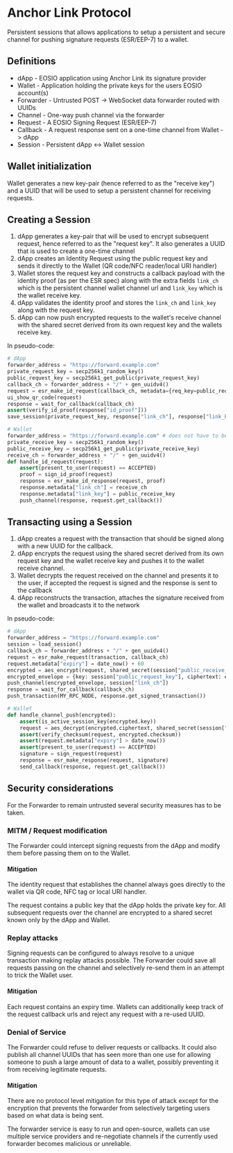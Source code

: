 # Anchor Link Protocol

Persistent sessions that allows applications to setup a persistent and secure channel for pushing signature requests (ESR/EEP-7) to a wallet.

## Definitions

-   dApp - EOSIO application using Anchor Link its signature provider
-   Wallet - Application holding the private keys for the users EOSIO account(s)
-   Forwarder - Untrusted POST -> WebSocket data forwarder routed with UUIDs
-   Channel - One-way push channel via the forwarder
-   Request - A EOSIO Signing Request (ESR/EEP-7)
-   Callback - A request response sent on a one-time channel from Wallet -> dApp
-   Session - Persistent dApp <-> Wallet session

## Wallet initialization

Wallet generates a new key-pair (hence referred to as the "receive key") and a UUID that will be used to setup a persistent channel for receiving requests.

## Creating a Session

1. dApp generates a key-pair that will be used to encrypt subsequent request, hence referred to as the "request key". It also generates a UUID that is used to create a one-time channel
2. dApp creates an Identity Request using the public request key and sends it directly to the Wallet (QR code/NFC reader/local URI handler)
3. Wallet stores the request key and constructs a callback payload with the identity proof (as per the ESR spec) along with the extra fields `link_ch` which is the persistent channel wallet channel url and `link_key` which is the wallet receive key.
4. dApp validates the identity proof and stores the `link_ch` and `link_key` along with the request key.
5. dApp can now push encrypted requests to the wallet's receive channel with the shared secret derived from its own request key and the wallets receive key.

In pseudo-code:

```python
# dApp
forwarder_address = "https://forward.example.com"
private_request_key = secp256k1_random_key()
public_request_key = secp256k1_get_public(private_request_key)
callback_ch = forwarder_address + "/" + gen_uuidv4()
request = esr_make_id_request(callback_ch, metadata={req_key=public_request_key})
ui_show_qr_code(request)
response = wait_for_callback(callback_ch)
assert(verify_id_proof(response["id_proof"]))
save_session(private_request_key, response["link_ch"], response["link_key"])

# Wallet
forwarder_address = "https://forward.example.com" # does not have to be the same as dApp
private_receive_key = secp256k1_random_key()
public_receive_key = secp256k1_get_public(private_receive_key)
receive_ch = forwarder_address + "/" + gen_uuidv4()
def handle_id_request(request):
    assert(present_to_user(request) == ACCEPTED)
    proof = sign_id_proof(request)
    response = esr_make_id_response(request, proof)
    response.metadata["link_ch"] = receive_ch
    response.metadata["link_key"] = public_receive_key
    push_channel(response, request.get_callback())
```

## Transacting using a Session

1. dApp creates a request with the transaction that should be signed along with a new UUID for the callback.
2. dApp encrypts the request using the shared secret derived from its own request key and the wallet receive key and pushes it to the wallet receive channel.
3. Wallet decrypts the request received on the channel and presents it to the user, if accepted the request is signed and the response is sent to the callback
4. dApp reconstructs the transaction, attaches the signature received from the wallet and broadcasts it to the network

In pseudo-code:

```python
# dApp
forwarder_address = "https://forward.example.com"
session = load_session()
callback_ch = forwarder_address + "/" + gen_uuidv4()
request = esr_make_request(transaction, callback_ch)
request.metadata["expiry"] = date_now() + 60
encrypted = aes_encrypt(request, shared_secret(session["public_receive_key"], session["private_request_key"])
encrypted_envelope = {key: session["public_request_key"], ciphertext: encrypted, checksum: sha256(request)}
push_channel(encrypted_envelope, session["link_ch"])
response = wait_for_callback(callback_ch)
push_transaction(MY_RPC_NODE, response.get_signed_transaction())

# Wallet
def handle_channel_push(encrypted):
    assert(is_active_session_key(encrypted.key))
    request = aes_decrypt(encrypted.ciphertext, shared_secret(session["private_receive_key"], encrypted.key)
    assert(verify_checksum(request, encrypted.checksum))
    assert(request.metadata["expiry"] > date_now())
    assert(present_to_user(request) == ACCEPTED)
    signature = sign_request(request)
    response = esr_make_response(request, signature)
    send_callback(response, request.get_callback())
```

## Security considerations

For the Forwarder to remain untrusted several security measures has to be taken.

### MITM / Request modification

The Forwarder could intercept signing requests from the dApp and modify them before passing them on to the Wallet.

#### Mitigation

The identity request that establishes the channel always goes directly to the wallet via QR code, NFC tag or local URI handler.

The request contains a public key that the dApp holds the private key for. All subsequent requests over the channel are encrypted to a shared secret known only by the dApp and Wallet.

### Replay attacks

Signing requests can be configured to always resolve to a unique transaction making replay attacks possible. The Forwarder could save all requests passing on the channel and selectively re-send them in an attempt to trick the Wallet user.

#### Mitigation

Each request contains an expiry time. Wallets can additionally keep track of the request callback urls and reject any request with a re-used UUID.

### Denial of Service

The Forwarder could refuse to deliver requests or callbacks. It could also publish all channel UUIDs that has seen more than one use for allowing someone to push a large amount of data to a wallet, possibly preventing it from receiving legitimate requests.

#### Mitigation

There are no protocol level mitigation for this type of attack except for the encryption that prevents the forwarder from selectively targeting users based on what data is being sent.

The forwarder service is easy to run and open-source, wallets can use multiple service providers and re-negotiate channels if the currently used forwarder becomes malicious or unreliable.
